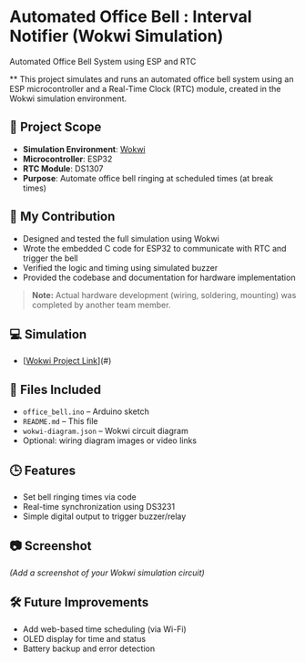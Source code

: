 # Automated Office Bell : Interval Notifier (Wokwi Simulation)

Automated Office Bell System using ESP and RTC

** This project simulates and runs an automated office bell system using an ESP microcontroller and a Real-Time Clock (RTC) module, created in the Wokwi simulation environment.

## 🔧 Project Scope

- **Simulation Environment**: [Wokwi](https://wokwi.com)
- **Microcontroller**: ESP32
- **RTC Module**: DS1307
- **Purpose**: Automate office bell ringing at scheduled times (at break times)

## 📌 My Contribution

- Designed and tested the full simulation using Wokwi
- Wrote the embedded C code for ESP32 to communicate with RTC and trigger the bell
- Verified the logic and timing using simulated buzzer
- Provided the codebase and documentation for hardware implementation
> **Note:** Actual hardware development (wiring, soldering, mounting) was completed by another team member.

## 💻 Simulation

- [[Wokwi Project Link](https://wokwi.com/projects/392309446866052097)](#)

## 📁 Files Included

- `office_bell.ino` – Arduino sketch
- `README.md` – This file
- `wokwi-diagram.json` – Wokwi circuit diagram
- Optional: wiring diagram images or video links

## 🕒 Features

- Set bell ringing times via code
- Real-time synchronization using DS3231
- Simple digital output to trigger buzzer/relay

## 📷 Screenshot

*(Add a screenshot of your Wokwi simulation circuit)*

## 🛠️ Future Improvements

- Add web-based time scheduling (via Wi-Fi)
- OLED display for time and status
- Battery backup and error detection

